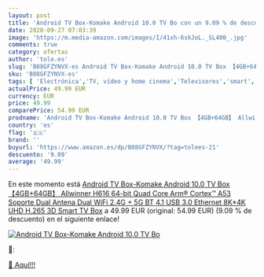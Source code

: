 ```yaml
---
layout: post
title: 'Android TV Box-Komake Android 10.0 TV Bo con un 9.09 % de descuento'
date: 2020-09-27 07:03:39
image: 'https://m.media-amazon.com/images/I/41xh-6skJoL._SL400_.jpg'
comments: true
category: ofertas
author: 'tole.es'
slug: 'B08GFZYNVX-es Android TV Box-Komake Android 10.0 TV Box 【4GB+64GB】...'
sku: 'B08GFZYNVX-es'
tags: [ 'Electrónica','TV, vídeo y home cinema','Televisores','smart','tv', ]
actualPrice: 49.99 EUR
currency: EUR
price: 49.99
comparePrice: 54.99 EUR
prodname: 'Android TV Box-Komake Android 10.0 TV Box 【4GB+64GB】 Allwinner H616 64-bit Quad Core Arm® Cortex™ A53 Soporte Dual Antena Dual WiFi 2.4G + 5G  BT 4.1 USB 3.0 Ethernet 8K*4K UHD H.265 3D Smart TV Box'
country: 'es'
flag: '🇪🇸'
brand: ''
buyurl: 'https://www.amazon.es/dp/B08GFZYNVX/?tag=tolees-21'
descuento: '9.09'
average: '49.99'
---
```


En este momento está [Android TV Box-Komake Android 10.0 TV Box 【4GB+64GB】 Allwinner H616 64-bit Quad Core Arm® Cortex™ A53 Soporte Dual Antena Dual WiFi 2.4G + 5G  BT 4.1 USB 3.0 Ethernet 8K*4K UHD H.265 3D Smart TV Box](https://www.amazon.es/dp/B08GFZYNVX/?tag=tolees-21) a 49.99 EUR (original: 54.99 EUR) (9.09 %  de descuento) en el siguiente enlace!

[![Android TV Box-Komake Android 10.0 TV Bo](https://m.media-amazon.com/images/I/41xh-6skJoL._SL400_.jpg)](https://www.amazon.es/dp/B08GFZYNVX/?tag=tolees-21)

🔎:


[🛒 Aquí!!!](https://www.amazon.es/dp/B08GFZYNVX/?tag=tolees-21)

